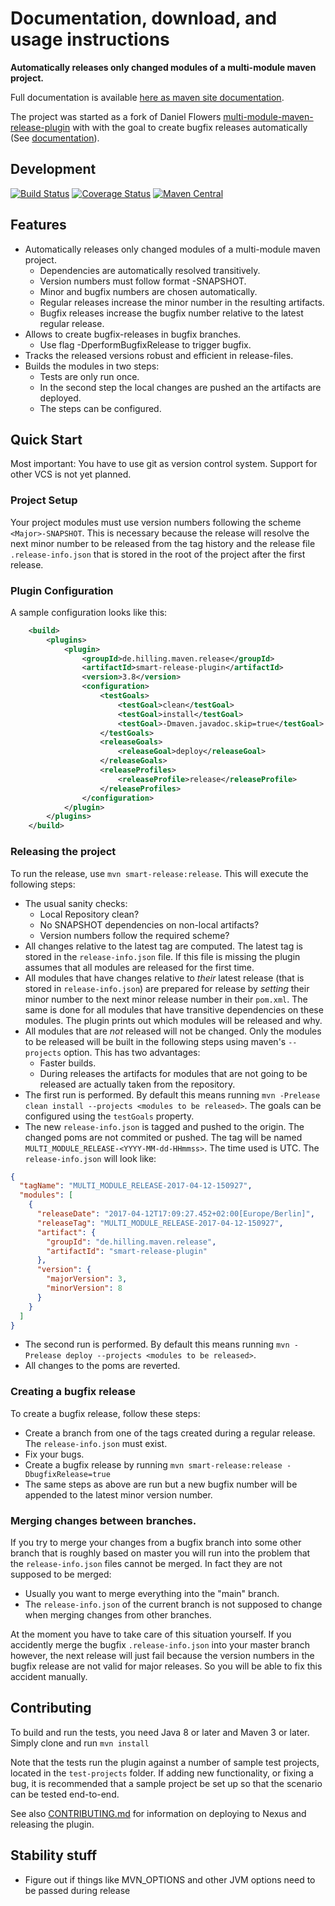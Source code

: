 # Documentation, download, and usage instructions

**Automatically releases only changed modules of a multi-module maven project.**

Full documentation is available [here as maven site documentation](https://guhilling.github.io/smart-release-plugin/index.html).

The project was started as a fork of Daniel Flowers
[multi-module-maven-release-plugin](https://danielflower.github.io/multi-module-maven-release-plugin/index.html) with
with the goal to create bugfix releases automatically (See [documentation](#creating-a-bugfix-release)).

## Development

[![Build Status](https://travis-ci.org/guhilling/smart-release-plugin.svg?branch=master&maxAge=60)](https://travis-ci.org/guhilling/smart-release-plugin)
[![Coverage Status](https://coveralls.io/repos/github/guhilling/smart-release-plugin/badge.svg?branch=master&maxAge=60)](https://coveralls.io/github/guhilling/smart-release-plugin?branch=master)
[![Maven Central](https://img.shields.io/maven-central/v/de.hilling.maven.release/smart-release-plugin.svg?maxAge=60)](http://search.maven.org/#search|gav|1|g:"de.hilling.maven.release"%20AND%20a:"smart-release-plugin")

## Features

* Automatically releases only changed modules of a multi-module maven project.
    * Dependencies are automatically resolved transitively.
    * Version numbers must follow format <Major>-SNAPSHOT.
    * Minor and bugfix numbers are chosen automatically.
    * Regular releases increase the minor number in the resulting artifacts.
    * Bugfix releases increase the bugfix number relative to the latest regular release.
* Allows to create bugfix-releases in bugfix branches.
    * Use flag -DperformBugfixRelease to trigger bugfix.
* Tracks the released versions robust and efficient in release-files.
* Builds the modules in two steps:
    * Tests are only run once.
    * In the second step the local changes are pushed an the artifacts are deployed.
    * The steps can be configured.

## Quick Start

Most important: You have to use git as version control system. Support for other VCS is not yet planned.

### Project Setup

Your project modules must use version numbers following the scheme `<Major>-SNAPSHOT`.
This is necessary because the release will resolve the next minor number to be released from the tag history and the
release file `.release-info.json` that is stored in the root of the project after the first release.

### Plugin Configuration

A sample configuration looks like this:

```xml
    <build>
        <plugins>
            <plugin>
                <groupId>de.hilling.maven.release</groupId>
                <artifactId>smart-release-plugin</artifactId>
                <version>3.8</version>
                <configuration>
                    <testGoals>
                        <testGoal>clean</testGoal>
                        <testGoal>install</testGoal>
                        <testGoal>-Dmaven.javadoc.skip=true</testGoal>
                    </testGoals>
                    <releaseGoals>
                        <releaseGoal>deploy</releaseGoal>
                    </releaseGoals>
                    <releaseProfiles>
                        <releaseProfile>release</releaseProfile>
                    </releaseProfiles>
                </configuration>
            </plugin>
        </plugins>
    </build>

```

### Releasing the project

To run the release, use `mvn smart-release:release`. This will execute the following steps:

* The usual sanity checks:
  * Local Repository clean?
  * No SNAPSHOT dependencies on non-local artifacts?
  * Version numbers follow the required scheme?
* All changes relative to the latest tag are computed. The latest tag is stored in the `release-info.json` file.
If this file is missing the plugin assumes that all modules are released for the first time.
* All modules that have changes relative to _their_ latest release (that is stored in `release-info.json`) are 
prepared for release by _setting_ their minor number to the next minor release number in their `pom.xml`.
The same is done for all modules
that have transitive dependencies on these modules. The plugin prints out which modules will be released and why.
* All modules that are _not_ released will not be changed. Only the modules to be released will be built in the 
following steps using maven's `--projects` option. This has two advantages:
  * Faster builds.
  * During releases the artifacts for modules that are not going to be released are actually taken from the repository.
* The first run is performed. By default this means running `mvn -Prelease clean install --projects <modules to be released>`.
The goals can be configured using the `testGoals` property.
* The new `release-info.json` is tagged and pushed to the origin. The changed poms are not commited or pushed. The tag
will be named `MULTI_MODULE_RELEASE-<YYYY-MM-dd-HHmmss>`. The time used is UTC. The `release-info.json` will look
like:
```json
{
  "tagName": "MULTI_MODULE_RELEASE-2017-04-12-150927",
  "modules": [
    {
      "releaseDate": "2017-04-12T17:09:27.452+02:00[Europe/Berlin]",
      "releaseTag": "MULTI_MODULE_RELEASE-2017-04-12-150927",
      "artifact": {
        "groupId": "de.hilling.maven.release",
        "artifactId": "smart-release-plugin"
      },
      "version": {
        "majorVersion": 3,
        "minorVersion": 8
      }
    }
  ]
}
```
* The second run is performed. By default this means running `mvn -Prelease deploy --projects <modules to be released>`.
* All changes to the poms are reverted. 

### Creating a bugfix release

To create a bugfix release, follow these steps:

* Create a branch from one of the tags created during a regular release. The `release-info.json` must exist.
* Fix your bugs.
* Create a bugfix release by running `mvn smart-release:release -DbugfixRelease=true`
* The same steps as above are run but a new bugfix number will be appended to the latest minor version number.

### Merging changes between branches.

If you try to merge your changes from a bugfix branch into some other branch that is roughly based on master you will
run into the problem that the `release-info.json` files cannot be merged. In fact they are not supposed to be merged:

* Usually you want to merge everything into the "main" branch.
* The `release-info.json` of the current branch is not supposed to change when merging changes from other branches.

At the moment you have to take care of this situation yourself. If you accidently merge the bugfix `.release-info.json`
into your master branch however, the next release will just fail because the version numbers in the bugfix release
are not valid for major releases. So you will be able to fix this accident manually.

## Contributing

To build and run the tests, you need Java 8 or later and Maven 3 or later. Simply clone and run `mvn install`

Note that the tests run the plugin against a number of sample test projects, located in the `test-projects` folder.
If adding new functionality, or fixing a bug, it is recommended that a sample project be set up so that the scenario
can be tested end-to-end.

See also [CONTRIBUTING.md](CONTRIBUTING.md) for information on deploying to Nexus and releasing the plugin.

## Stability stuff

* Figure out if things like MVN_OPTIONS and other JVM options need to be passed during release
